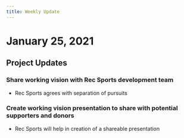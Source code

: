 ```yaml
---
title: Weekly Update
---
```

# January 25, 2021

## Project Updates

### Share working vision with Rec Sports development team
- Rec Sports agrees with separation of pursuits

### Create working vision presentation to share with potential supporters and donors
- Rec Sports will help in creation of a shareable presentation
